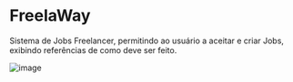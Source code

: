 # FreelaWay
Sistema de Jobs Freelancer, permitindo ao usuário a aceitar e criar Jobs, exibindo referências de como deve ser feito.

![image](https://github.com/cauanbrito/FreelaWay/assets/106711575/f25810f8-e64d-44e1-8f40-a63756c669b0)

